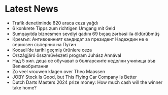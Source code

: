 # Latest News
-  Trafik denetiminde 820 araca ceza yağdı
-  6 konkrete Tipps zum richtigen Umgang mit Geld
-  Sumqayıtda biznesmen sevdiyi qadını 69 bıçaq zərbəsi ilə öldürübmüş
-  Кремъл: Антивоенният кандидат за президент Надеждин не е сериозен съперник на Путин
-  Kocaeli’de tarihi geçmiş ürünlere ceza
-  Országjáró összművészeti program Juhász Annával
-  Над 5 хил. деца се обучават в българските неделни училища във Великобритания
-  Zo veel vrouwen klagen over Theo Maassen
-  JOBY Stock Is Good, but This Flying Car Company Is Better
-  Dutch Darts Masters 2024 prize money: How much cash will the winner take home?
